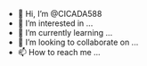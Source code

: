 - 👋 Hi, I’m @CICADA588
- 👀 I’m interested in ...
- 🌱 I’m currently learning ...
- 💞️ I’m looking to collaborate on ...
- 📫 How to reach me ...

<!---
CICADA588/CICADA588 is a ✨ special ✨ repository because its `README.md` (this file) appears on your GitHub profile.
You can click the Preview link to take a look at your changes.
--->
